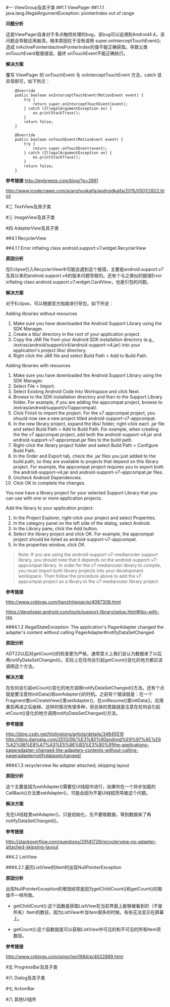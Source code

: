 #一 ViewGroup及其子类
##1.1 ViewPager
##1.1.1 java.lang.IllegalArgumentException: pointerIndex out of range 


**问题分析**

这是ViewPager自身对于多点触控处理的bug，该bug可以追溯到Android4.4。该问题会导致应用崩溃。根本原因在于没有调用 super.onInterceptTouchEvent(); 造成 mActivePointerIdactivePointerIndex的值不能正确获取。导致父类 onTouchEvent取值错误，最终 onTouchEvent不能正确执行。

**解决方案**

覆写 ViewPager 的 onTouchEvent 与 onInterceptTouchEvent 方法，catch 该异常即可，如下所示：

```
	@Override
	public boolean onInterceptTouchEvent(MotionEvent event) {
		try {
			return super.onInterceptTouchEvent(event);
		} catch (IllegalArgumentException ex) {
			ex.printStackTrace();
		}
		return false;
	}

	@Override
	public boolean onTouchEvent(MotionEvent event) {
		try {
			return super.onTouchEvent(event);
		} catch (IllegalArgumentException ex) {
			ex.printStackTrace();
		}
		return false;
	}

```

**参考链接**
http://leybreeze.com/blog/?p=2891

http://www.jcodecraeer.com/a/anzhuokaifa/androidkaifa/2015/0501/2822.html

#二 TextView及其子类 

#三 ImageView及其子类

#四 AdapterView及其子类

##4.1 RecyclerView

##4.1.1 Error inflating class android.support.v7.widget.RecyclerView

**原因分析**

在Eclipse引入RecyclerView中可能会遇到这个报错，主要是android.support.v7及其以来的android.support.v4的版本问题导致的。还有个与之类似的报错Error inflating class android.support.v7.widget.CardView，也是引包的问题。

**解决方案**

对于Eclipse，可以根据官方指南进行导包，如下所说：

Adding libraries without resources


1. Make sure you have downloaded the Android Support Library using the SDK Manager.
2. Create a libs/ directory in the root of your application project.
3. Copy the JAR file from your Android SDK installation directory (e.g., <sdk>/extras/android/support/v4/android-support-v4.jar) into your application's project libs/ directory.
4. Right click the JAR file and select Build Path > Add to Build Path.

Adding libraries with resources

1. Make sure you have downloaded the Android Support Library using the SDK Manager.
2. Select File > Import.
3. Select Existing Android Code Into Workspace and click Next.
4. Browse to the SDK installation directory and then to the Support Library folder. For example, if you are adding the appcompat project, browse to <sdk>/extras/android/support/v7/appcompat/.
5. Click Finish to import the project. For the v7 appcompat project, you should now see a new project titled android-support-v7-appcompat.
6. In the new library project, expand the libs/ folder, right-click each .jar file and select Build Path > Add to Build Path. For example, when creating the the v7 appcompat project, add both the android-support-v4.jar and android-support-v7-appcompat.jar files to the build path.
7. Right-click the library project folder and select Build Path > Configure Build Path.
8. In the Order and Export tab, check the .jar files you just added to the build path, so they are available to projects that depend on this library project. For example, the appcompat project requires you to export both the android-support-v4.jar and android-support-v7-appcompat.jar files.
9. Uncheck Android Dependencies.
10. Click OK to complete the changes.

You now have a library project for your selected Support Library that you can use with one or more application projects.

Add the library to your application project:

1. In the Project Explorer, right-click your project and select Properties.
2. In the category panel on the left side of the dialog, select Android.
3. In the Library pane, click the Add button.
4. Select the library project and click OK. For example, the appcompat project should be listed as android-support-v7-appcompat.
5. In the properties window, click OK.

>Note: If you are using the android-support-v7-mediarouter support library, you should note that it depends on the android-support-v7-appcompat library. In order for the v7 mediarouter library to compile, you must import both library projects into your development workspace. Then follow the procedure above to add the v7 appcompat project as a library to the v7 mediarouter library project.

**参考链接**

http://www.cnblogs.com/tianzhijiexian/p/4067308.html

https://developer.android.com/tools/support-library/setup.html#libs-with-res

###4.1.2 IllegalStateException: The application's PagerAdapter changed the adapter's content without calling PagerAdapter#notifyDataSetChanged

**原因分析**

ADT22以后对getCount()的检查更为严格，通常意义上我们会认为数据来了以后再notifyDataSetChanged()，实际上在任何会引起getCount()变化的地方都应该调用这个方法。

**解决方案**

在任何会引起etCount()变化的地方调用notifyDataSetChanged()方法。还有个点就是要注意你initData()和serAdapter()的时机。之前有个错误就是：在一个Fragment里onCreateView()里setAdapter()，在onResume()里initData()，应用重启再进之后崩掉。这样的情况有很多种，但总体的思路就是注意在任何会引起etCount()变化的地方调用notifyDataSetChanged()方法。

**参考链接**

http://blog.csdn.net/hlglinglong/article/details/34845519
http://blog.daimajia.com/2013/06/%E3%80%90android%E9%97%AE%E9%A2%98%E8%A7%A3%E5%86%B3%E3%80%91the-applications-pageradapter-changed-the-adapters-contents-without-calling-pageradapternotifydatasetchanged/

###4.1.3 recyclerview No adapter attached; skipping layout

**原因分析**

这个主要是因为setAdapter()需要在UI线程中进行，如果你在一个异步加载的CallBack()方法里setAdapter()，可能会因为不是UI线程而导致这个问题。

**解决方案**

先在UI线程里setAdapter()，只是初始化，先不要取数据，等到数据来了再notifyDataSetChanged()。

**参考链接**

http://stackoverflow.com/questions/29141729/recyclerview-no-adapter-attached-skipping-layout

##4.2 ListView

###4.2.1 遍历ListView的Item时出现NullPointerException

**原因分析**

出现NullPointerException的晕因经常是因为getChildCount()和getCount()的取值不一样所致。

- getChildCount():这个函数是获取ListView在当前界面上能够被看到的（不是所有）Item的数目，因为ListView中当Item很多的时候，有些无法显示在屏幕上。

- getCount():这个函数就是可以获取ListView中可见的和不可见的所有Item项数目。

**参考链接**

http://www.cnblogs.com/qingchen1984/p/4022889.html

#五 ProgressBar及其子类

#六 Dialog及其子类

#七 ActionBar

#八 其他UI组件
